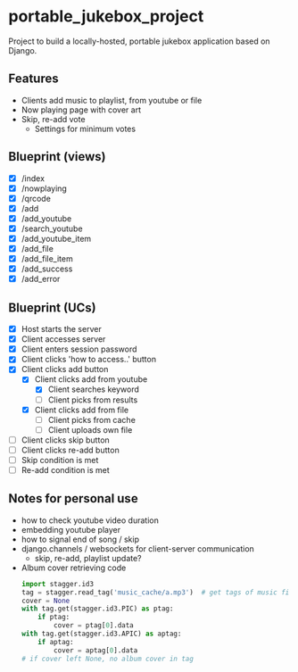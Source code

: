 # portable_jukebox_project
Project to build a locally-hosted, portable jukebox application based on Django.

## Features
- Clients add music to playlist, from youtube or file
- Now playing page with cover art
- Skip, re-add vote
    - Settings for minimum votes

## Blueprint (views)
- [x] /index
- [x] /nowplaying
- [x] /qrcode
- [x] /add
- [x] /add_youtube
- [x] /search_youtube
- [x] /add_youtube_item
- [x] /add_file
- [x] /add_file_item
- [x] /add_success
- [x] /add_error

## Blueprint (UCs)
- [x] Host starts the server
- [x] Client accesses server
- [x] Client enters session password
- [x] Client clicks 'how to access..' button
- [x] Client clicks add button
    - [x] Client clicks add from youtube
        - [x] Client searches keyword
        - [ ] Client picks from results
    - [x] Client clicks add from file
        - [ ] Client picks from cache
        - [ ] Client uploads own file
- [ ] Client clicks skip button
- [ ] Client clicks re-add button
- [ ] Skip condition is met
- [ ] Re-add condition is met

## Notes for personal use
- how to check youtube video duration
- embedding youtube player
- how to signal end of song / skip
- django.channels / websockets for client-server communication
    - skip, re-add, playlist update?
- Album cover retrieving code
    ```python
    import stagger.id3
    tag = stagger.read_tag('music_cache/a.mp3')  # get tags of music file
    cover = None
    with tag.get(stagger.id3.PIC) as ptag:
        if ptag:
            cover = ptag[0].data
    with tag.get(stagger.id3.APIC) as aptag:
        if aptag:
            cover = aptag[0].data
    # if cover left None, no album cover in tag
    ```